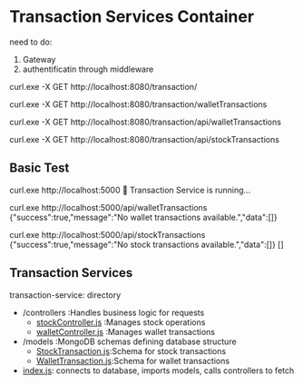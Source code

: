 # Transaction Services Container


need to do:
1. Gateway
2. authentificatin through middleware

 curl.exe -X GET http://localhost:8080/transaction/ 

 curl.exe -X GET http://localhost:8080/transaction/walletTransactions

curl.exe -X GET http://localhost:8080/transaction/api/walletTransactions 

curl.exe -X GET http://localhost:8080/transaction/api/stockTransactions

## Basic Test

curl.exe http://localhost:5000
🚀 Transaction Service is running...

curl.exe http://localhost:5000/api/walletTransactions
{"success":true,"message":"No wallet transactions available.","data":[]}

curl.exe http://localhost:5000/api/stockTransactions
{"success":true,"message":"No stock transactions available.","data":[]}
[]

## Transaction Services

transaction-service: directory

- /controllers :Handles business logic for requests
  - [stockController.js](./controllers/stockController.js)        :Manages stock operations
  - [walletController.js](./controllers/walletController.js)     :Manages wallet transactions
- /models :MongoDB schemas defining database structure
  - [StockTransaction.js](./models/StockTransaction.js):Schema for stock transactions
  - [WalletTransaction.js](./models/WalletTransaction.js):Schema for wallet transactions
- [index.js](./index.js): connects to database, imports models, calls controllers to fetch
